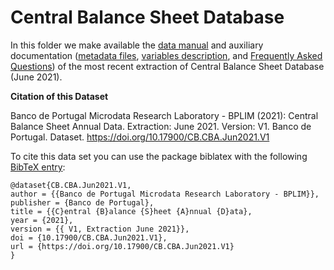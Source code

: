 # Central Balance Sheet Database


In this folder we make available the [data manual](https://github.com/BPLIM/Manuals/blob/master/Data/CB/JUN21/CB_manual_JUN2021.pdf) and auxiliary documentation ([metadata files](https://github.com/BPLIM/Manuals/tree/master/Data/CB/JUN21/aux_files), [variables description](https://github.com/BPLIM/Manuals/tree/master/Data/CB/JUN21/aux_files/variables_description), and [Frequently Asked Questions](https://github.com/BPLIM/Manuals/blob/master/Data/CB/JUN21/aux_files/faq/CB_faq.qmd)) of the most recent extraction of Central Balance Sheet Database (June 2021).

**Citation of this Dataset**

Banco de Portugal Microdata Research Laboratory - BPLIM (2021): Central Balance Sheet Annual Data. Extraction: June 2021. Version: V1. Banco de Portugal. Dataset. https://doi.org/10.17900/CB.CBA.Jun2021.V1

To cite this data set you can use the package biblatex with the following [BibTeX entry](https://github.com/BPLIM/Manuals/blob/master/Data/CB/JUN21/aux_files/bibtex/CB.bib):

```
@dataset{CB.CBA.Jun2021.V1,
author = {{Banco de Portugal Microdata Research Laboratory - BPLIM}},
publisher = {Banco de Portugal},
title = {{C}entral {B}alance {S}heet {A}nnual {D}ata},
year = {2021},
version = {{ V1, Extraction June 2021}},
doi = {10.17900/CB.CBA.Jun2021.V1},
url = {https://doi.org/10.17900/CB.CBA.Jun2021.V1}
}
```
